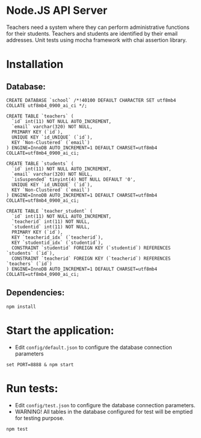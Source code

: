 # Node.JS API Server
Teachers need a system where they can perform administrative functions for their students. Teachers and students are identified by their email addresses. Unit tests using mocha framework with chai assertion library.

# Installation
## Database:
```
CREATE DATABASE `school` /*!40100 DEFAULT CHARACTER SET utf8mb4 COLLATE utf8mb4_0900_ai_ci */;
```
```
CREATE TABLE `teachers` (
  `id` int(11) NOT NULL AUTO_INCREMENT,
  `email` varchar(320) NOT NULL,
  PRIMARY KEY (`id`),
  UNIQUE KEY `id_UNIQUE` (`id`),
  KEY `Non-Clustered` (`email`)
) ENGINE=InnoDB AUTO_INCREMENT=1 DEFAULT CHARSET=utf8mb4 COLLATE=utf8mb4_0900_ai_ci;
```
```
CREATE TABLE `students` (
  `id` int(11) NOT NULL AUTO_INCREMENT,
  `email` varchar(320) NOT NULL,
  `isSuspended` tinyint(4) NOT NULL DEFAULT '0',
  UNIQUE KEY `id_UNIQUE` (`id`),
  KEY `Non-Clustered` (`email`)
) ENGINE=InnoDB AUTO_INCREMENT=1 DEFAULT CHARSET=utf8mb4 COLLATE=utf8mb4_0900_ai_ci;
```
```
CREATE TABLE `teacher_student` (
  `id` int(11) NOT NULL AUTO_INCREMENT,
  `teacherid` int(11) NOT NULL,
  `studentid` int(11) NOT NULL,
  PRIMARY KEY (`id`),
  KEY `teacherid_idx` (`teacherid`),
  KEY `studentid_idx` (`studentid`),
  CONSTRAINT `studentid` FOREIGN KEY (`studentid`) REFERENCES `students` (`id`),
  CONSTRAINT `teacherid` FOREIGN KEY (`teacherid`) REFERENCES `teachers` (`id`)
) ENGINE=InnoDB AUTO_INCREMENT=1 DEFAULT CHARSET=utf8mb4 COLLATE=utf8mb4_0900_ai_ci;
```
## Dependencies:
```
npm install
```

# Start the application:
* Edit `config/default.json` to configure the database connection parameters
```
set PORT=8888 & npm start
```

# Run tests:
* Edit `config/test.json` to configure the database connection parameters.
* WARNING! All tables in the database configured for test will be emptied for testing purpose.
```
npm test
```

